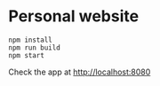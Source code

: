 # Personal website

```
npm install
npm run build
npm start
```

Check the app at [http://localhost:8080](http://localhost:8080)
